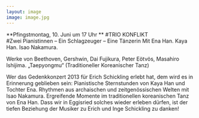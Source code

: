 ```yaml
---
layout: image
image: image.jpg
---
```


**Pfingstmontag, 10. Juni um 17 Uhr ** 
#TRIO KONFLIKT
   
#Zwei Pianistinnen – Ein Schlagzeuger – Eine Tänzerin
Mit Ena Han. Kaya Han. Isao Nakamura.

Werke von Beethoven, Gershwin, Dai Fujikura, Peter Eötvös, Masahiro Ishijima. „Taepyongmu“ (Traditioneller Koreanischer Tanz)
	
Wer das Gedenkkonzert 2013 für Erich Schickling erlebt hat, dem wird es in Erinnerung geblieben sein: Pianistische Sternstunden von Kaya Han und Tochter Ena. Rhythmen aus archaischen und zeitgenössischen Welten mit Isao Nakamura. Ergreifende Momente im traditionellen koreanischen Tanz von Ena Han. Dass wir in Eggisried solches wieder erleben dürfen, ist der tiefen Beziehung der Musiker zu Erich und Inge Schickling zu danken!